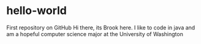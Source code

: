 # hello-world
First repository on GitHub
Hi there, its Brook here. 
I like to code in java and am a hopeful computer science major at the University of Washington


